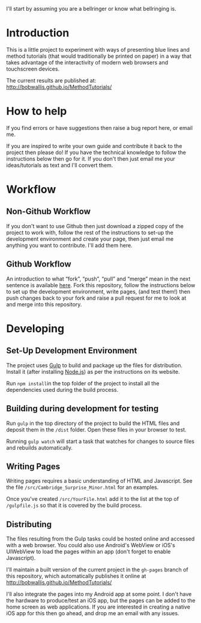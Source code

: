 I'll start by assuming you are a bellringer or know what bellringing is.


# Introduction
This is a little project to experiment with ways of presenting blue lines and method tutorials (that would traditionally be printed on paper) in a way that takes advantage of the interactivity of modern web browsers and touchscreen devices.

The current results are published at: http://bobwallis.github.io/MethodTutorials/

# How to help
If you find errors or have suggestions then raise a bug report here, or email me.

If you are inspired to write your own guide and contribute it back to the project then please do! If you have the technical knowledge to follow the instructions below then go for it. If you don't then just email me your ideas/tutorials as text and I'll convert them.


# Workflow
## Non-Github Workflow
If you don't want to use Github then just download a zipped copy of the project to work with, follow the rest of the instructions to set-up the development environment and create your page, then just email me anything you want to contribute. I'll add them here.

## Github Workflow
An introduction to what “fork”, “push”, “pull” and “merge” mean in the next sentence is available [here](https://guides.github.com/activities/forking/). Fork this repository, follow the instructions below to set up the development environment, write pages, (and test them!) then push changes back to your fork and raise a pull request for me to look at and merge into this repository.

# Developing

## Set-Up Development Environment

The project uses [Gulp](http://gulpjs.com/) to build and package up the files for distribution. Install it (after installing [Node.js](https://nodejs.org)) as per the instructions on its website.

Run `npm install`in the top folder of the project to install all the dependencies used during the build process.


## Building during development for testing
Run `gulp` in the top directory of the project to build the HTML files and deposit them in the `/dist` folder. Open these files in your browser to test.

Running `gulp watch` will start a task that watches for changes to source files and rebuilds automatically.


## Writing Pages
Writing pages requires a basic understanding of HTML and Javascript. See the file `/src/Cambridge_Surprise_Minor.html`  for an examples.

Once you've created `/src/YourFile.html` add it to the list at the top of `/gulpfile.js` so that it is covered by the build process.


## Distributing
The files resulting from the Gulp tasks could be hosted online and accessed with a web browser. You could also use Android's WebView or iOS's UIWebView to load the pages within an app (don't forget to enable Javascript).

I'll maintain a built version of the current project in the `gh-pages` branch of this repository, which automatically publishes it online at http://bobwallis.github.io/MethodTutorials/

I'll also integrate the pages into my Android app at some point. I don't have the hardware to produce/test an iOS app, but the pages can be added to the home screen as web applications. If you are interested in creating a native iOS app for this then go ahead, and drop me an email with any issues.

